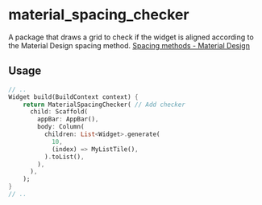 # material_spacing_checker
A package that draws a grid to check if the widget is aligned according to the Material Design spacing method.
[Spacing methods - Material Design]( https://material.io/design/layout/spacing-methods.html#baseline-grid )

## Usage

```dart
// ..
Widget build(BuildContext context) {
    return MaterialSpacingChecker( // Add checker
      child: Scaffold(
        appBar: AppBar(),
        body: Column(
          children: List<Widget>.generate(
            10,
            (index) => MyListTile(),
          ).toList(),
        ),
      ),
    );
}
// ..
```

